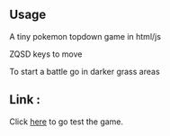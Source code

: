 ## Usage

A tiny pokemon topdown game in html/js 

ZQSD keys to move 

To start a battle go in darker grass areas

## Link :
Click [here](pokemon-style-game-rho.vercel.app) to go test the game. 


